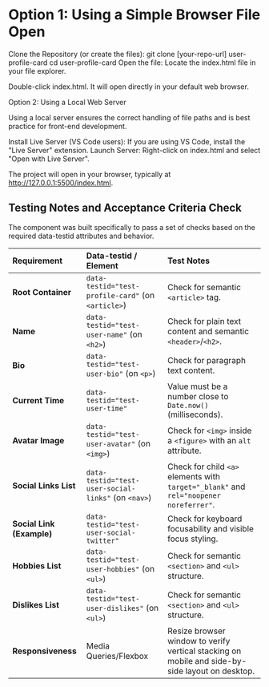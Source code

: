 # Option 1: Using a Simple Browser File Open

Clone the Repository (or create the files):
git clone [your-repo-url] user-profile-card
cd user-profile-card
Open the file: Locate the index.html file in your file explorer.

Double-click index.html. It will open directly in your default web browser.

Option 2: Using a Local Web Server

Using a local server ensures the correct handling of file paths and is best practice for front-end development.

Install Live Server (VS Code users): If you are using VS Code, install the "Live Server" extension.
Launch Server: Right-click on index.html and select "Open with Live Server".

The project will open in your browser, typically at <http://127.0.0.1:5500/index.html>.

## Testing Notes and Acceptance Criteria Check

The component was built specifically to pass a set of checks based on the required data-testid attributes and behavior.

| Requirement | Data-testid / Element | Test Notes |
| :--- | :--- | :--- |
| **Root Container** | `data-testid="test-profile-card"` (on `<article>`) | Check for semantic `<article>` tag. |
| **Name** | `data-testid="test-user-name"` (on `<h2>`) | Check for plain text content and semantic `<header>`/`<h2>`. |
| **Bio** | `data-testid="test-user-bio"` (on `<p>`) | Check for paragraph text content. |
| **Current Time** | `data-testid="test-user-time"` | Value must be a number close to `Date.now()` (milliseconds). |
| **Avatar Image** | `data-testid="test-user-avatar"` (on `<img>`) | Check for `<img>` inside a `<figure>` with an `alt` attribute. |
| **Social Links List** | `data-testid="test-user-social-links"` (on `<nav>`) | Check for child `<a>` elements with `target="_blank"` and `rel="noopener noreferrer"`. |
| **Social Link (Example)** | `data-testid="test-user-social-twitter"` | Check for keyboard focusability and visible focus styling. |
| **Hobbies List** | `data-testid="test-user-hobbies"` (on `<ul>`) | Check for semantic `<section>` and `<ul>` structure. |
| **Dislikes List** | `data-testid="test-user-dislikes"` (on `<ul>`) | Check for semantic `<section>` and `<ul>` structure. |
| **Responsiveness** | Media Queries/Flexbox | Resize browser window to verify vertical stacking on mobile and side-by-side layout on desktop. |
